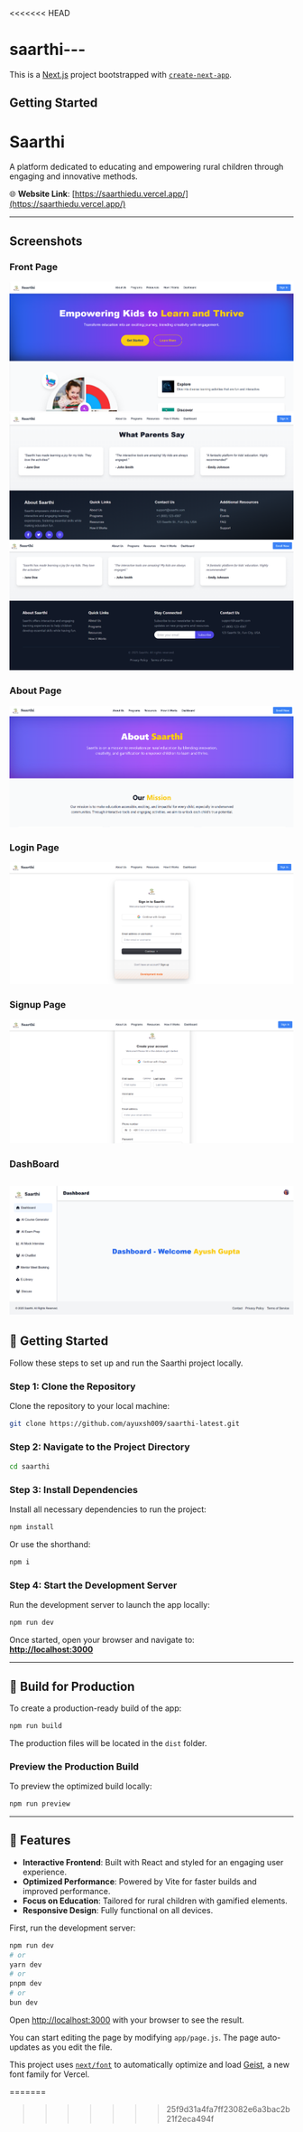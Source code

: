 <<<<<<< HEAD
# saarthi---
This is a [Next.js](https://nextjs.org) project bootstrapped with [`create-next-app`](https://github.com/vercel/next.js/tree/canary/packages/create-next-app).

## Getting Started

# Saarthi

A platform dedicated to educating and empowering rural children through engaging and innovative methods.  

🌐 **Website Link**: [https://saarthiedu.vercel.app/](https://saarthiedu.vercel.app/)  

---

## Screenshots  

### Front Page  
![Front Page](image-4.png)  
![Section View](image-5.png)  
![Interactive Section](image-2.png)  

### About Page  
![About Page](image-3.png)  

### Login Page
![Login](image-6.png)
### Signup Page
![Signup](image-7.png)

### DashBoard
![Dashboard](image-8.png)
---


## 🚀 Getting Started  

Follow these steps to set up and run the Saarthi project locally.

### Step 1: Clone the Repository  
Clone the repository to your local machine:  
```bash
git clone https://github.com/ayuxsh009/saarthi-latest.git
```  

### Step 2: Navigate to the Project Directory  
```bash
cd saarthi
```  

### Step 3: Install Dependencies  
Install all necessary dependencies to run the project:  
```bash
npm install
```
Or use the shorthand:  
```bash
npm i
```

### Step 4: Start the Development Server  
Run the development server to launch the app locally:  
```bash
npm run dev
```  

Once started, open your browser and navigate to:  
**[http://localhost:3000](http://localhost:3000)**  

---

## 🔧 Build for Production  
To create a production-ready build of the app:  
```bash
npm run build
```  

The production files will be located in the `dist` folder.  

### Preview the Production Build  
To preview the optimized build locally:  
```bash
npm run preview
```  

---




## 🌟 Features  

- **Interactive Frontend**: Built with React and styled for an engaging user experience.  
- **Optimized Performance**: Powered by Vite for faster builds and improved performance.  
- **Focus on Education**: Tailored for rural children with gamified elements.  
- **Responsive Design**: Fully functional on all devices.  

First, run the development server:

```bash
npm run dev
# or
yarn dev
# or
pnpm dev
# or
bun dev
```

Open [http://localhost:3000](http://localhost:3000) with your browser to see the result.

You can start editing the page by modifying `app/page.js`. The page auto-updates as you edit the file.

This project uses [`next/font`](https://nextjs.org/docs/app/building-your-application/optimizing/fonts) to automatically optimize and load [Geist](https://vercel.com/font), a new font family for Vercel.


=======

>>>>>>> 25f9d31a4fa7ff23082e6a3bac2b21f2eca494f